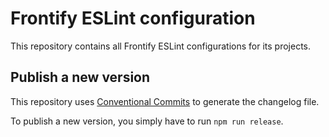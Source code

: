 # Frontify ESLint configuration

This repository contains all Frontify ESLint configurations for its projects.

## Publish a new version

This repository uses [Conventional Commits](https://www.conventionalcommits.org/) to generate the changelog file.

To publish a new version, you simply have to run `npm run release`.

